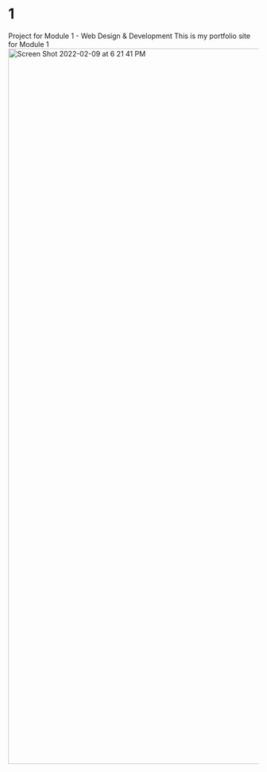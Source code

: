 # 1 
Project for Module 1 - Web Design &amp; Development 
This is my portfolio site for Module 1
<img width="1440" alt="Screen Shot 2022-02-09 at 6 21 41 PM" src="https://user-images.githubusercontent.com/98357229/153950601-2b3cc6a7-8746-4786-8a0e-801c83e69072.png">

